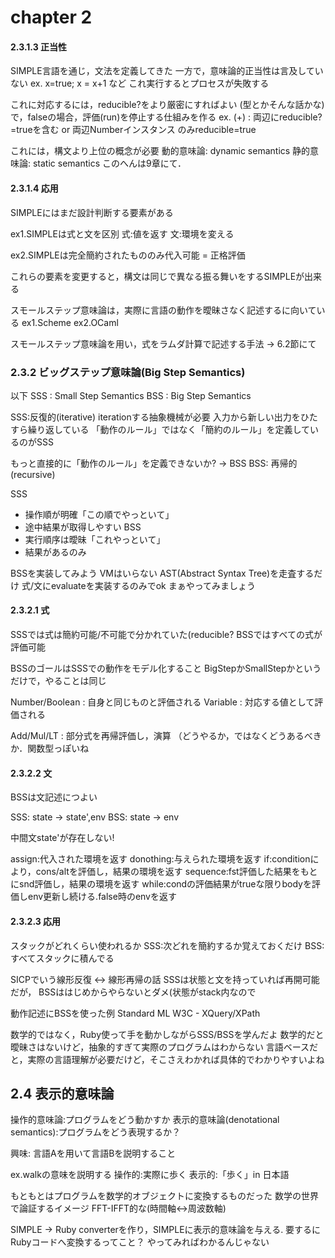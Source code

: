 # chapter 2

#### 2.3.1.3 正当性

SIMPLE言語を通じ，文法を定義してきた
一方で，意味論的正当性は言及していない
ex. x=true; x = x+1 など
これ実行するとプロセスが失敗する

これに対応するには，reducible?をより厳密にすればよい
(型とかそんな話かな)
で，falseの場合，評価(run)を停止する仕組みを作る
ex. (+) : 両辺にreducible?=trueを含む or 両辺Numberインスタンス のみreducible=true

これには，構文より上位の概念が必要
動的意味論: dynamic semantics
静的意味論: static semantics
このへんは9章にて．

#### 2.3.1.4 応用
SIMPLEにはまだ設計判断する要素がある

ex1.SIMPLEは式と文を区別
式:値を返す
文:環境を変える

ex2.SIMPLEは完全簡約されたもののみ代入可能
= 正格評価

これらの要素を変更すると，構文は同じで異なる振る舞いをするSIMPLEが出来る

スモールステップ意味論は，実際に言語の動作を曖昧さなく記述するに向いている
ex1.Scheme
ex2.OCaml

スモールステップ意味論を用い，式をラムダ計算で記述する手法 -> 6.2節にて

### 2.3.2 ビッグステップ意味論(Big Step Semantics)

以下
SSS : Small Step Semantics
BSS : Big Step Semantics

SSS:反復的(iterative)
iterationする抽象機械が必要
入力から新しい出力をひたすら繰り返している
「動作のルール」ではなく「簡約のルール」を定義しているのがSSS

もっと直接的に「動作のルール」を定義できないか?
-> BSS
BSS: 再帰的(recursive)

SSS
- 操作順が明確「この順でやっといて」
- 途中結果が取得しやすい
BSS
- 実行順序は曖昧「これやっといて」
- 結果があるのみ

BSSを実装してみよう
VMはいらない
AST(Abstract Syntax Tree)を走査するだけ
式/文にevaluateを実装するのみでok
まぁやってみましょう

#### 2.3.2.1 式

SSSでは式は簡約可能/不可能で分かれていた(reducible?
BSSではすべての式が評価可能

BSSのゴールはSSSでの動作をモデル化すること
BigStepかSmallStepかというだけで，やることは同じ

Number/Boolean : 自身と同じものと評価される
Variable : 対応する値として評価される

Add/Mul/LT : 部分式を再帰評価し，演算
（どうやるか，ではなくどうあるべきか．関数型っぽいね

#### 2.3.2.2 文
BSSは文記述につよい

SSS: state -> state',env
BSS: state -> env

中間文state'が存在しない!

assign:代入された環境を返す
donothing:与えられた環境を返す
if:conditionにより，cons/altを評価し，結果の環境を返す
sequence:fst評価した結果をもとにsnd評価し，結果の環境を返す
while:condの評価結果がtrueな限りbodyを評価しenv更新し続ける.false時のenvを返す

#### 2.3.2.3 応用

スタックがどれくらい使われるか
SSS:次どれを簡約するか覚えておくだけ
BSS:すべてスタックに積んでる

SICPでいう線形反復 <-> 線形再帰の話
SSSは状態と文を持っていれば再開可能だが，
BSSははじめからやらないとダメ(状態がstack内なので

動作記述にBSSを使った例
Standard ML
W3C - XQuery/XPath

数学的ではなく，Ruby使って手を動かしながらSSS/BSSを学んだよ
数学的だと曖昧さはないけど，抽象的すぎて実際のプログラムはわからない
言語ベースだと，実際の言語理解が必要だけど，そこさえわかれば具体的でわかりやすいよね

## 2.4 表示的意味論

操作的意味論:プログラムをどう動かすか
表示的意味論(denotational semantics):プログラムをどう表現するか？

興味: 言語Aを用いて言語Bを説明すること

ex.walkの意味を説明する
操作的:実際に歩く
表示的:「歩く」in 日本語

もともとはプログラムを数学的オブジェクトに変換するものだった
数学の世界で論証するイメージ
FFT-IFFT的な(時間軸<->周波数軸)

SIMPLE -> Ruby converterを作り，SIMPLEに表示的意味論を与える.
要するにRubyコードへ変換するってこと？
やってみればわかるんじゃない

